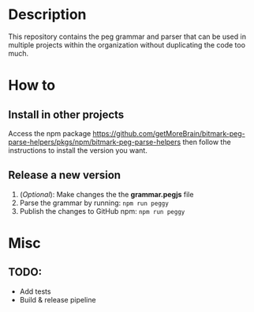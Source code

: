 # Description
This repository contains the peg grammar and parser that can be used in multiple projects within the organization without duplicating the code too much.

# How to

## Install in other projects
Access the npm package https://github.com/getMoreBrain/bitmark-peg-parse-helpers/pkgs/npm/bitmark-peg-parse-helpers then follow the instructions to install the version you want.

## Release a new version
1. (_Optional_): Make changes the the **grammar.pegjs** file
2. Parse the grammar by running: ```npm run peggy ```
3. Publish the changes to GitHub npm: ```npm run peggy```

# Misc
## TODO:
* Add tests
* Build & release pipeline
